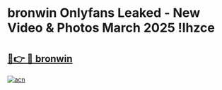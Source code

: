 # bronwin Onlyfans Leaked - New Video & Photos March 2025 !lhzce

# <h2><a href="https://ikycfc.iuczelnia.edu.pl?title=bronwin&ref=lhzce">🔗👉 🔴 bronwin</a></h2>

[![acn](https://github.com/user-attachments/assets/0f9c940e-d8b0-45ae-aac7-cd30a18b3e1c)](https://ikycfc.iuczelnia.edu.pl?title=bronwin&ref=lhzce)

